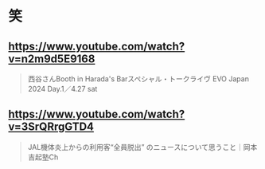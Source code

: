 # 笑

## https://www.youtube.com/watch?v=n2m9d5E9168

> 西谷さんBooth in Harada's Barスペシャル・トークライヴ EVO Japan 2024 Day.1／4.27 sat

## https://www.youtube.com/watch?v=3SrQRrgGTD4

> JAL機体炎上からの利用客“全員脱出” のニュースについて思うこと｜岡本吉起塾Ch
